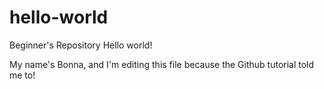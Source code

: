 # hello-world
Beginner's Repository
Hello world!

My name's Bonna, and I'm editing this file because the Github tutorial told me to!

